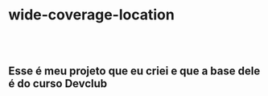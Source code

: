 <h1> wide-coverage-location </h1>
<br>
<br>
<h2> Esse é meu projeto que eu criei e que a base dele é do curso <a heref="https://plataforma.devclub.com.br/area/vitrine"> Devclub<a/>
 
